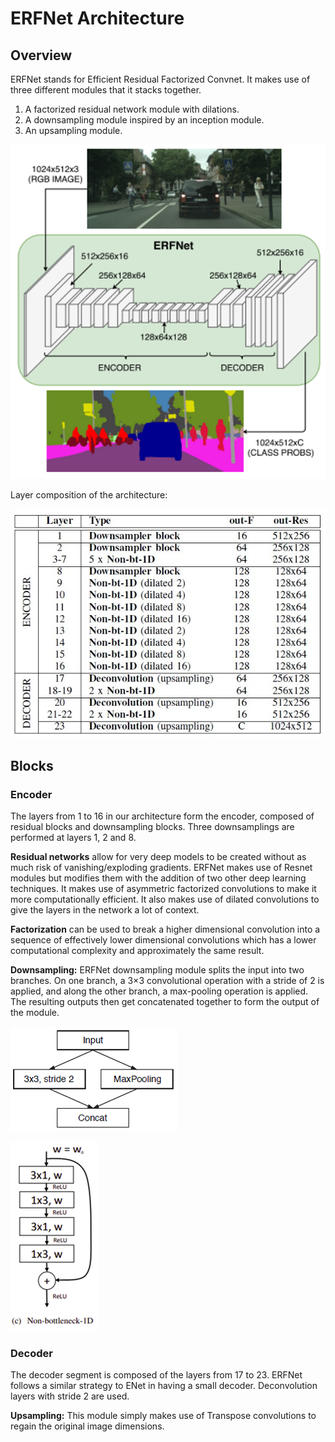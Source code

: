 # ERFNet Architecture
## Overview
ERFNet stands for Efficient Residual Factorized Convnet. It makes use of three different modules that it stacks together.
1. A factorized residual network module with dilations.
2. A downsampling module inspired by an inception module.
3. An upsampling module.

![ERFNet Complete](https://github.com/Anoushka1009/Semantic_Segmentation/blob/main/Assets/Images/ERFNet%20complete.png)

Layer composition of the architecture: 

![ERFNet layers](https://github.com/Anoushka1009/Semantic_Segmentation/blob/main/Assets/Images/ERFNet%20layers.jpg)

## Blocks
### Encoder
The layers from 1 to 16 in our architecture form the encoder, composed of residual blocks and downsampling blocks.
Three downsamplings are performed at layers 1, 2 and 8.

**Residual networks** allow for very deep models to be created without as much risk of vanishing/exploding gradients. ERFNet makes use of Resnet modules but modifies them with the addition of two other deep learning techniques. It makes use of asymmetric factorized convolutions to make it more computationally efficient. It also makes use of dilated convolutions to give the layers in the network a lot of context.

**Factorization** can be used to break a higher dimensional convolution into a sequence of effectively lower dimensional convolutions which has a lower computational complexity and approximately the same result.

**Downsampling:** ERFNet downsampling module splits the input into two branches. On one branch, a 3×3 convolutional operation with a stride of 2 is applied, and along the other branch, a max-pooling operation is applied. The resulting outputs then get concatenated together to form the output of the module.

![Downsampling](https://github.com/Anoushka1009/Semantic_Segmentation/blob/main/Assets/Images/Downsampling%20block.png)

![Non-bottleneck 1D](https://github.com/Anoushka1009/Semantic_Segmentation/blob/main/Assets/Images/Non-Bottleneck%201D.png)

### Decoder
The decoder segment is composed of the layers from 17 to 23.
ERFNet follows a similar strategy to ENet in having a small decoder.
Deconvolution layers with stride 2 are used.

**Upsampling:** This module simply makes use of Transpose convolutions to regain the original image dimensions. 